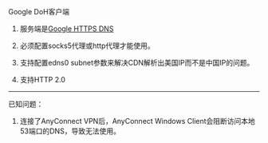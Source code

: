 Google DoH客户端

1. 服务端是[Google HTTPS DNS](https://developers.google.com/speed/public-dns/docs/dns-over-https)

2. 必须配置socks5代理或http代理才能使用。

3. 支持配置edns0 subnet参数来解决CDN解析出美国IP而不是中国IP的问题。

4. 支持HTTP 2.0

----

已知问题：

1. 连接了AnyConnect VPN后，AnyConnect Windows Client会阻断访问本地53端口的DNS，导致无法使用。